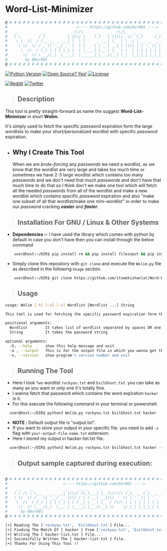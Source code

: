 # Word-List-Minimizer

```sh
@ # # # # # # # # # # # # # # # # # # # # # # # # # # # # # # # # # # # # # # # # # # # # # # # # # @
#                               <---- https://github.com/0xr001 ---->                               #
#   __          __           _ /\/|      _     _  /\/|_  __ _       _           _                   #
#   \ \        / /          | |/\/ |    (_)   | ||/\/  \/  (_)     (_)         (_)                  #
#    \ \  /\  / /__  _ __ __| |  | |     _ ___| |_  | \  / |_ _ __  _ _ __ ___  _ _______ _ __      #
#     \ \/  \/ / _ \| '__/ _` |  | |    | / __| __| | |\/| | | '_ \| | '_ ` _ \| |_  / _ \ '__|     #
#      \  /\  / (_) | | | (_| |  | |____| \__ \ |_  | |  | | | | | | | | | | | | |/ /  __/ |        #
#       \/  \/ \___/|_|  \__,_|  |______|_|___/\__| |_|  |_|_|_| |_|_|_| |_| |_|_/___\___|_|        #
#        by @0xr001                                                                            v1.0 #
@ # # # # # # # # # # # # # # # # # # # # # # # # # # # # # # # # # # # # # # # # # # # # # # # # # @
```

[![Python Version](https://img.shields.io/badge/python-3.9-blue?style=for-the-badge&logo=python)](https://github.com/itsmekishanlal/Word-List-Minimizer/)
[![Open Source? Yes!](https://img.shields.io/badge/Open%20Source%3F-Yes!-green?style=for-the-badge&logo=appveyor)](https://github.com/itsmekishanlal/Word-List-Minimizer/)
[![License](https://img.shields.io/badge/license-MIT-green?style=for-the-badge)](https://github.com/itsmekishanlal/Word-List-Minimizer/blob/master/LICENSE)

[![Reddit](https://img.shields.io/reddit/user-karma/combined/#?style=flat-square&logo=reddit)](https://www.reddit.com/user/itsmekishanlal)
[![Twitter](https://img.shields.io/twitter/follow/0xr001?style=flat-square&logo=twitter)](https://twitter.com/intent/follow?screen_name=itsmekishanlal)

> ## **Description**

This tool is pretty straight-forward as name the suggest **Word-List-Minimizer** in short **Wolim**.

It's simply used to fetch the specific *password* expiration form the large wordlists to
make your short/personalized wordlist with specific *password* expiration.

* ## **Why I Create This Tool**

     When we are *brute-forcing* any *passwords* we need a wordlist, as we know that the wordlist are very large and takes too much time or sometimes we have 2-3 large wordlist which contains too many *passwords* and we don't need that much *passwords* and don't have that much time to do that so I think don't we make one tool which will fetch all the needed *passwords* from all of the wordlist and make a new wordlist which contains specific *password* expiration and also "make one subset of all that wordlist/make one mini-wordlist" in order to make our *password* cracking ***easier*** and ***faster***.

> ## **Installation For GNU / Linux & Other Systems**

* **Dependencies :-** I have used the library which comes with python by default in case you don't have then you can install through the below command

```sh
    user@host:~/DIR$ pip install re && pip install fileinput && pip install argparse
```

* Simply clone this repository with `git clone` and execute the `Wolim.py`
file as described in the following `Usage` section.

```sh
    user@host:~/DIR$ git clone https://github.com/itsmekishanlal/Word-List-Minimizer.git
```

> ## **Usage**

```sh
usage: Wolim [-h] [-o] [-v] Wordlist [Wordlist ...] String

This tool is used for fetching the specific password expiration form the multiple large wordlist and make your specific password expiration wordlist for Brute-force.

positional arguments:
  Wordlist        It takes list of wordlist separated by spaces OR one wordlist
  String          It takes the password string

optional arguments:
  -h, --help      show this help message and exit
  -o , --output   This is for the output file in which you wanna get the output.
  -v, --version   show program's version number and exit
```

> ## **Running The Tool**

* Here I took `Two` wordlist `rockyou.txt` and `EvilGhost.txt`. you can take as many as you want or only one it's totally fine.
* I wanna fetch that password which contains the word expiration `hacker` in it.
* For this execute the following command in your terminal or powershell.

```sh
  user@host:~/DIR$ python3 Wolim.py rockyou.txt EvilGhost.txt hacker
```

* **NOTE :**  Default output file is "output.txt".
* If you want to store your output in your specific file. you need to add `-s` flag with `your-output-file-name.txt` extension.
* Here I stored my output in hacker-list.txt file.

```sh
  user@host:~/DIR$ python3 Wolim.py rockyou.txt EvilGhost.txt hacker -s hacker-list.txt
```

> ## **Output sample captured during execution:**

```sh

@ # # # # # # # # # # # # # # # # # # # # # # # # # # # # # # # # # # # # # # # # # # # # # # # @
#                         <---- https://github.com/0xr001 ---->                                 #
#    __    __              _     __ _     _            _       _           _                    #
#   / / /\ \ \___  _ __ __| |/\// /(_)___| |_ /\//\/\ (_)_ __ (_)_ __ ___ (_)_______ _ __       #
#   \ \/  \/ / _ \| '__/ _` |/\/ / | / __| __|/\/    \| | '_ \| | '_ ` _ \| |_  / _ \ '__|      #
#    \  /\  / (_) | | | (_| | / /__| \__ \ |_  / /\/\ \ | | | | | | | | | | |/ /  __/ |         #
#     \/  \/ \___/|_|  \__,_| \____/_|___/\__| \/    \/_|_| |_|_|_| |_| |_|_/___\___|_|         #
#      by @0xr001                                                                          v1.0 #
@ # # # # # # # # # # # # # # # # # # # # # # # # # # # # # # # # # # # # # # # # # # # # # # # @

[+] Reading The ['rockyou.txt', 'EvilGhost.txt'] File...
[+] Finding The Match Of [ hacker ] From ['rockyou.txt', 'EvilGhost.txt'].
[+] Writing The [ hacker-list.txt ] File...
[+] Successfully Written The [ hacker-list.txt ] File.
[+] Thanks For Using This Tool !!
```
